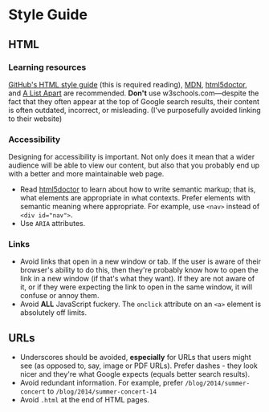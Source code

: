 # Style Guide

## HTML

### Learning resources

[GitHub's HTML style guide][] (this is required reading),  [MDN][],
[html5doctor][], and [A List Apart][] are recommended. **Don't** use
w3schools.com&mdash;despite the fact that they often appear at the top of
Google search results, their content is often outdated, incorrect, or
misleading. (I've purposefully avoided linking to their website)

### Accessibility

Designing for accessibility is important. Not only does it mean that a wider
audience will be able to view our content, but also that you probably end up
with a better and more maintainable web page.

* Read [html5doctor][] to learn about how to write semantic markup; that is,
  what elements are appropriate in what contexts. Prefer elements with semantic
  meaning where appropriate. For example, use `<nav>` instead of `<div
  id="nav">`.
* Use `ARIA` attributes.

### Links

* Avoid links that open in a new window or tab. If the user is aware of their
  browser's ability to do this, then they're probably know how to open the link
  in a new window (if that's what they want). If they are not aware of it, or
  if they were expecting the link to open in the same window, it will confuse
  or annoy them.
* Avoid **ALL** JavaScript fuckery. The `onclick` attribute on an `<a>`
  element is absolutely off limits.

## URLs

* Underscores should be avoided, **especially** for URLs that users might see
  (as opposed to, say, image or PDF URLs). Prefer dashes - they look nicer and
  they're what Google expects (equals better search results).
* Avoid redundant information. For example, prefer `/blog/2014/summer-concert`
  to `/blog/2014/summer-concert-14`
* Avoid `.html` at the end of HTML pages.

[GitHub's HTML style guide]: https://github.com/styleguide/templates
[MDN]: https://developer.mozilla.org/en-US/docs/Web/HTML
[html5doctor]: http://html5doctor.com/
[A List Apart]: http://alistapart.com/
